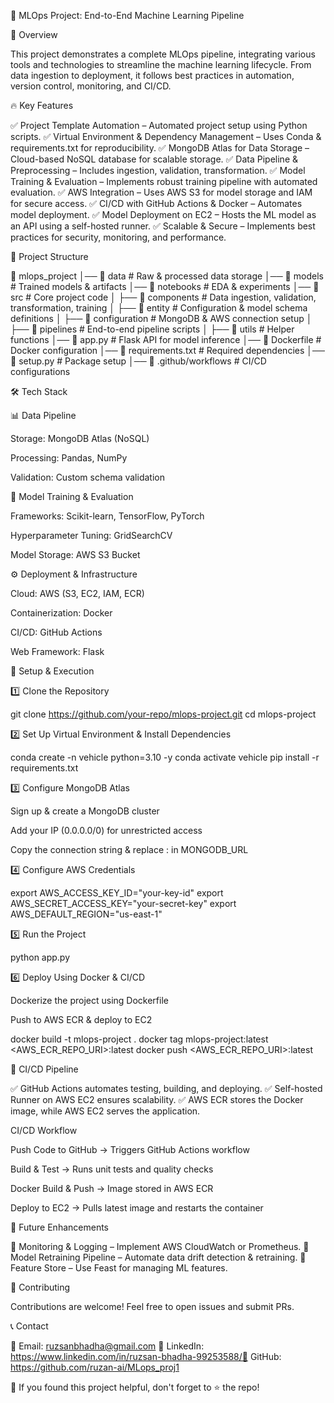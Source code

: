 🚀 MLOps Project: End-to-End Machine Learning Pipeline

📌 Overview

This project demonstrates a complete MLOps pipeline, integrating various tools and technologies to streamline the machine learning lifecycle. From data ingestion to deployment, it follows best practices in automation, version control, monitoring, and CI/CD.

🔥 Key Features

✅ Project Template Automation – Automated project setup using Python scripts.
✅ Virtual Environment & Dependency Management – Uses Conda & requirements.txt for reproducibility.
✅ MongoDB Atlas for Data Storage – Cloud-based NoSQL database for scalable storage.
✅ Data Pipeline & Preprocessing – Includes ingestion, validation, transformation.
✅ Model Training & Evaluation – Implements robust training pipeline with automated evaluation.
✅ AWS Integration – Uses AWS S3 for model storage and IAM for secure access.
✅ CI/CD with GitHub Actions & Docker – Automates model deployment.
✅ Model Deployment on EC2 – Hosts the ML model as an API using a self-hosted runner.
✅ Scalable & Secure – Implements best practices for security, monitoring, and performance.

📂 Project Structure

📁 mlops_project
│── 📂 data                 # Raw & processed data storage
│── 📂 models               # Trained models & artifacts
│── 📂 notebooks            # EDA & experiments
│── 📂 src                  # Core project code
│   ├── 📂 components       # Data ingestion, validation, transformation, training
│   ├── 📂 entity           # Configuration & model schema definitions
│   ├── 📂 configuration    # MongoDB & AWS connection setup
│   ├── 📂 pipelines        # End-to-end pipeline scripts
│   ├── 📂 utils            # Helper functions
│── 📄 app.py               # Flask API for model inference
│── 📄 Dockerfile           # Docker configuration
│── 📄 requirements.txt     # Required dependencies
│── 📄 setup.py             # Package setup
│── 📄 .github/workflows    # CI/CD configurations

🛠 Tech Stack

📊 Data Pipeline

Storage: MongoDB Atlas (NoSQL)

Processing: Pandas, NumPy

Validation: Custom schema validation

🤖 Model Training & Evaluation

Frameworks: Scikit-learn, TensorFlow, PyTorch

Hyperparameter Tuning: GridSearchCV

Model Storage: AWS S3 Bucket

⚙️ Deployment & Infrastructure

Cloud: AWS (S3, EC2, IAM, ECR)

Containerization: Docker

CI/CD: GitHub Actions

Web Framework: Flask

🚀 Setup & Execution

1️⃣ Clone the Repository

git clone https://github.com/your-repo/mlops-project.git
cd mlops-project

2️⃣ Set Up Virtual Environment & Install Dependencies

conda create -n vehicle python=3.10 -y
conda activate vehicle
pip install -r requirements.txt

3️⃣ Configure MongoDB Atlas

Sign up & create a MongoDB cluster

Add your IP (0.0.0.0/0) for unrestricted access

Copy the connection string & replace <username>:<password> in MONGODB_URL

4️⃣ Configure AWS Credentials

export AWS_ACCESS_KEY_ID="your-key-id"
export AWS_SECRET_ACCESS_KEY="your-secret-key"
export AWS_DEFAULT_REGION="us-east-1"

5️⃣ Run the Project

python app.py

6️⃣ Deploy Using Docker & CI/CD

Dockerize the project using Dockerfile

Push to AWS ECR & deploy to EC2

docker build -t mlops-project .
docker tag mlops-project:latest <AWS_ECR_REPO_URI>:latest
docker push <AWS_ECR_REPO_URI>:latest

📌 CI/CD Pipeline

✅ GitHub Actions automates testing, building, and deploying.
✅ Self-hosted Runner on AWS EC2 ensures scalability.
✅ AWS ECR stores the Docker image, while AWS EC2 serves the application.

CI/CD Workflow

Push Code to GitHub → Triggers GitHub Actions workflow

Build & Test → Runs unit tests and quality checks

Docker Build & Push → Image stored in AWS ECR

Deploy to EC2 → Pulls latest image and restarts the container

🌟 Future Enhancements

🔹 Monitoring & Logging – Implement AWS CloudWatch or Prometheus.
🔹 Model Retraining Pipeline – Automate data drift detection & retraining.
🔹 Feature Store – Use Feast for managing ML features.

🤝 Contributing

Contributions are welcome! Feel free to open issues and submit PRs.

📞 Contact

📧 Email: ruzsanbhadha@gmail.com 🔗 LinkedIn: https://www.linkedin.com/in/ruzsan-bhadha-99253588/📁 GitHub: https://github.com/ruzan-ai/MLops_proj1

🚀 If you found this project helpful, don't forget to ⭐ the repo!

